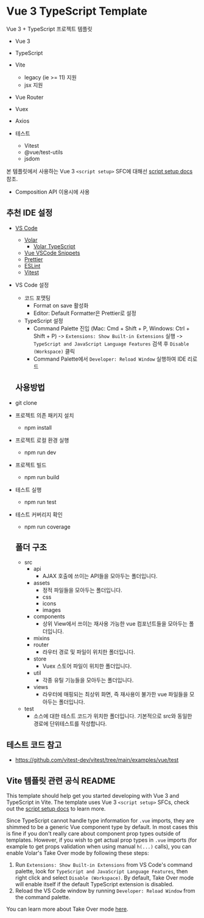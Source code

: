 # Vue 3 TypeScript Template

Vue 3 + TypeScript 프로젝트 템플릿

- Vue 3
- TypeScript
- Vite
  - legacy (ie >= 11) 지원
  - jsx 지원
- Vue Router
- Vuex
- Axios

- 테스트
  - Vitest
  - @vue/test-utils
  - jsdom

본 템플릿에서 사용하는 Vue 3 `<script setup>` SFC에 대해선 [script setup docs](https://v3.vuejs.org/api/sfc-script-setup.html#sfc-script-setup) 참조.

- Composition API 이용시에 사용

## 추천 IDE 설정

- [VS Code](https://code.visualstudio.com/)

  - [Volar](https://marketplace.visualstudio.com/items?itemName=johnsoncodehk.volar)
    - [Volar TypeScript](https://marketplace.visualstudio.com/items?itemName=Vue.vscode-typescript-vue-plugin)
  - [Vue VSCode Snippets](https://marketplace.visualstudio.com/items?itemName=sdras.vue-vscode-snippets)
  - [Prettier](https://marketplace.visualstudio.com/items?itemName=esbenp.prettier-vscode)
  - [ESLint](https://marketplace.visualstudio.com/items?itemName=dbaeumer.vscode-eslint)
  - [Vitest](https://marketplace.visualstudio.com/items?itemName=ZixuanChen.vitest-explorer)

- VS Code 설정

  - 코드 포맷팅
    - Format on save 활성화
    - Editor: Default Formatter은 Prettier로 설정
  - TypeScript 설정
    - Command Palette 진입 (Mac: Cmd + Shift + P, Windows: Ctrl + Shift + P) -> `Extensions: Show Built-in Extensions` 실행 -> `TypeScript and JavaScript Language Features` 검색 후 `Disable (Workspace)` 클릭
    - Command Palette에서 `Developer: Reload Window` 실행하여 IDE 리로드

  ## 사용방법

- git clone
- 프로젝트 의존 패키지 설치
  - npm install
- 프로젝트 로컬 환경 실행
  - npm run dev
- 프로젝트 빌드
  - npm run build
- 테스트 실행
  - npm run test
- 테스트 커버리지 확인

  - npm run coverage

  ## 폴더 구조

  - src
    - api
      - AJAX 호출에 쓰이는 API들을 모아두는 폴더입니다.
    - assets
      - 정적 파일들을 모아두는 폴더입니다.
      - css
      - icons
      - images
    - components
      - 상위 View에서 쓰이는 재사용 가능한 vue 컴포넌트들을 모아두는 폴더입니다.
    - mixins
    - router
      - 라우터 경로 및 파일이 위치한 폴더입니다.
    - store
      - Vuex 스토어 파일이 위치한 폴더입니다.
    - util
      - 각종 유틸 기능들을 모아두는 폴더입니다.
    - views
      - 라우터에 매핑되는 최상위 화면, 즉 재사용이 불가한 vue 파일들을 모아두는 폴더입니다.
  - test
    - 소스에 대한 테스트 코드가 위치한 폴더입니다. 기본적으로 src와 동일한 경로에 단위테스트를 작성합니다.

## 테스트 코드 참고

- https://github.com/vitest-dev/vitest/tree/main/examples/vue/test

## Vite 템플릿 관련 공식 README

This template should help get you started developing with Vue 3 and TypeScript in Vite. The template uses Vue 3 `<script setup>` SFCs, check out the [script setup docs](https://v3.vuejs.org/api/sfc-script-setup.html#sfc-script-setup) to learn more.

Since TypeScript cannot handle type information for `.vue` imports, they are shimmed to be a generic Vue component type by default. In most cases this is fine if you don't really care about component prop types outside of templates. However, if you wish to get actual prop types in `.vue` imports (for example to get props validation when using manual `h(...)` calls), you can enable Volar's Take Over mode by following these steps:

1. Run `Extensions: Show Built-in Extensions` from VS Code's command palette, look for `TypeScript and JavaScript Language Features`, then right click and select `Disable (Workspace)`. By default, Take Over mode will enable itself if the default TypeScript extension is disabled.
2. Reload the VS Code window by running `Developer: Reload Window` from the command palette.

You can learn more about Take Over mode [here](https://github.com/johnsoncodehk/volar/discussions/471).
